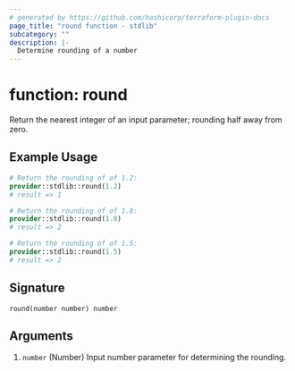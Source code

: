```yaml
---
# generated by https://github.com/hashicorp/terraform-plugin-docs
page_title: "round function - stdlib"
subcategory: ""
description: |-
  Determine rounding of a number
---
```


# function: round

Return the nearest integer of an input parameter; rounding half away from zero.

## Example Usage

```terraform
# Return the rounding of of 1.2:
provider::stdlib::round(1.2)
# result => 1

# Return the rounding of of 1.8:
provider::stdlib::round(1.8)
# result => 2

# Return the rounding of of 1.5:
provider::stdlib::round(1.5)
# result => 2
```

## Signature

<!-- signature generated by tfplugindocs -->
```text
round(number number) number
```

## Arguments

<!-- arguments generated by tfplugindocs -->
1. `number` (Number) Input number parameter for determining the rounding.

